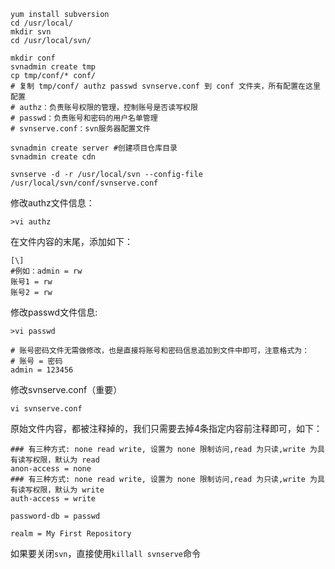 
```
yum install subversion
cd /usr/local/
mkdir svn
cd /usr/local/svn/

mkdir conf
svnadmin create tmp
cp tmp/conf/* conf/
# 复制 tmp/conf/ authz passwd svnserve.conf 到 conf 文件夹，所有配置在这里配置
# authz：负责账号权限的管理，控制账号是否读写权限
# passwd：负责账号和密码的用户名单管理
# svnserve.conf：svn服务器配置文件

svnadmin create server #创建项目仓库目录
svnadmin create cdn

svnserve -d -r /usr/local/svn --config-file /usr/local/svn/conf/svnserve.conf
```

修改authz文件信息：

```
>vi authz
```

在文件内容的末尾，添加如下：

```
[\]
#例如：admin = rw
账号1 = rw
账号2 = rw
```


 
修改passwd文件信息:

```
>vi passwd

# 账号密码文件无需做修改，也是直接将账号和密码信息追加到文件中即可，注意格式为：
# 账号 = 密码
admin = 123456
```


修改svnserve.conf（重要）
```
vi svnserve.conf
```
原始文件内容，都被注释掉的，我们只需要去掉4条指定内容前注释即可，如下：

```
### 有三种方式: none read write, 设置为 none 限制访问,read 为只读,write 为具有读写权限，默认为 read
anon-access = none
### 有三种方式: none read write, 设置为 none 限制访问,read 为只读,write 为具有读写权限，默认为 write
auth-access = write

password-db = passwd

realm = My First Repository
```

如果要关闭`svn`，直接使用`killall svnserve`命令
